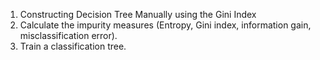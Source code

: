 1. Constructing Decision Tree Manually using the Gini Index
2. Calculate the impurity measures (Entropy, Gini index, information gain, misclassification error).
3. Train a classification tree.
